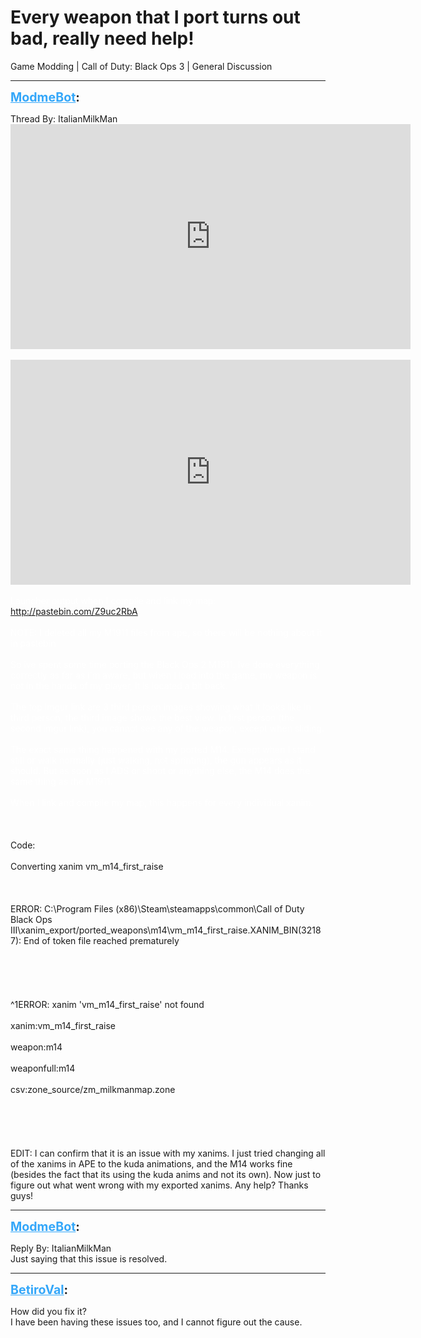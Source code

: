 # Every weapon that I port turns out bad, really need help!
Game Modding | Call of Duty: Black Ops 3 | General Discussion

---
<strong style="font-size: 1.4em;"><span style="text-decoration: underline;text-decoration-color: #34a7f9;"><span style="color:#34a7f9;">ModmeBot</span></span>:</strong>

<p>Thread By: ItalianMilkMan<br /><span style="color:#ffffff;"><iframe type="text/html" width="640" height="360" src="https://www.youtube.com/embed/a/f4dIw" frameborder="0"></iframe></span><br /><br /><span style="color:#ffffff;"><iframe type="text/html" width="640" height="360" src="https://www.youtube.com/embed/a/COANc" frameborder="0"></iframe></span><br /><br /><span style="color:#ffffff;">Launcher output when I compile and link my map: <a href="http://pastebin.com/Z9uc2RbA">http://pastebin.com/Z9uc2RbA</a></span><br /><br /><span style="color:#ffffff;">NOTE: I deleted all my M1911 files from ape, so there will be nothing about it in pastebin</span><br /><br /><span style="color:#ffffff;">So ive spent some time porting the Black Ops 2 M1911. Ive done everything correctly as far as i&#39;m aware, but when I load into the game, my weapon is not in the hands of my player, it is located a bit back.</span><br /><br /><span style="color:#ffffff;">The top imgur link are 3 third person images showing what it looks like in third person, the third image shows the best view. In first person (the second imgur link), you cannot see any of the weapon, except when sliding.</span><br /><br /><span style="color:#ffffff;">The exact same thing happened with my ported M14. Except when I stand still or walk normally (just walking, not sprinting), the gun appears as it should. But as soon as I ADS or shoot or anything else, the M14 does the same thing as the M1911.</span><br /><br /><span style="color:#ffffff;">When I link and compile my map, this happens for every individual xanim.<br /><br /><br /><br /></span>Code:<br /><br />Converting xanim vm_m14_first_raise<br /><br /><br /><br />ERROR: C:\Program Files (x86)\Steam\steamapps\common\Call of Duty Black Ops III\xanim_export/ported_weapons\m14\vm_m14_first_raise.XANIM_BIN(32187): End of token file reached prematurely<br /><br /><br /><br /><br /><br />^1ERROR: xanim &#39;vm_m14_first_raise&#39; not found<br /><br />    xanim:vm_m14_first_raise<br /><br />        weapon:m14<br /><br />            weaponfull:m14<br /><br />                csv:zone_source/zm_milkmanmap.zone<br /><br /><br /><br /><br /><br />EDIT: I can confirm that it is an issue with my xanims. I just tried changing all of the xanims in APE to the kuda animations, and the M14 works fine (besides the fact that its using the kuda anims and not its own). Now just to figure out what went wrong with my exported xanims. Any help? Thanks guys!</p>

---
<strong style="font-size: 1.4em;"><span style="text-decoration: underline;text-decoration-color: #34a7f9;"><span style="color:#34a7f9;">ModmeBot</span></span>:</strong>

<p>Reply By: ItalianMilkMan<br />Just saying that this issue is resolved.</p>

---
<strong style="font-size: 1.4em;"><span style="text-decoration: underline;text-decoration-color: #34a7f9;"><span style="color:#34a7f9;">BetiroVal</span></span>:</strong>

<p>How did you fix it?<br />I have been having these issues too, and I cannot figure out the cause.</p>

